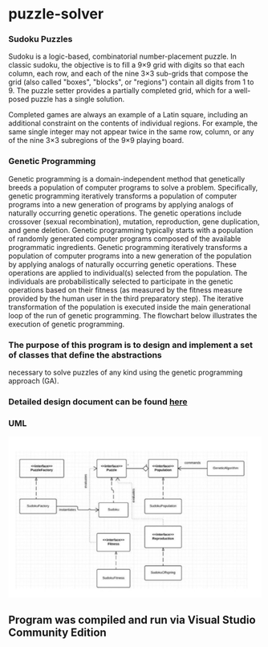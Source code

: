 # puzzle-solver

### Sudoku Puzzles
Sudoku is a logic-based, combinatorial number-placement puzzle. In classic sudoku, the objective is to fill a 9×9 grid with digits so that each column, each row, and each of the nine 3×3 sub-grids that compose the grid (also called "boxes", "blocks", or "regions") contain all digits from 1 to 9. The puzzle setter provides a partially completed grid, which for a well-posed puzzle has a single solution.

Completed games are always an example of a Latin square, including an additional constraint on the contents of individual regions. For example, the same single integer may not appear twice in the same row, column, or any of the nine 3×3 subregions of the 9×9 playing board.

### Genetic Programming
Genetic programming is a domain-independent method that genetically breeds a population of computer
programs to solve a problem. Specifically, genetic programming iteratively transforms a population of
computer programs into a new generation of programs by applying analogs of naturally occurring genetic
operations. The genetic operations include crossover (sexual recombination), mutation, reproduction, gene duplication, and gene deletion.
Genetic programming typically starts with a population of randomly generated computer programs
composed of the available programmatic ingredients. Genetic programming iteratively transforms a
population of computer programs into a new generation of the population by applying analogs of naturally occurring genetic operations. These operations are applied to individual(s) selected from the population. The individuals are probabilistically selected to participate in the genetic operations based on their fitness (as measured by the fitness measure provided by the human user in the third preparatory step). The iterative transformation of the population is executed inside the main generational loop of the run of genetic programming. The flowchart below illustrates the execution of genetic programming.

### The purpose of this program is to design and implement a set of classes that define the abstractions
necessary to solve puzzles of any kind using the genetic programming approach (GA).


### Detailed design document can be found [here](https://github.com/huyn8/puzzle-solver/blob/819c24a66bdc1ff639f6a6bfd07d0864ceec7fc9/puzzle-solver-source-code/Design%20Documentation.pdf)

### UML
![alt text](puzzle-solver-source-code/uml.PNG)


## Program was compiled and run via Visual Studio Community Edition 
